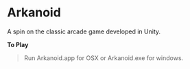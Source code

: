 Arkanoid
========

A spin on the classic arcade game developed in Unity.

**To Play**
> Run Arkanoid.app for OSX or Arkanoid.exe for windows.

